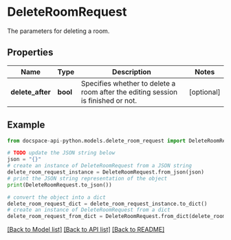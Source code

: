# DeleteRoomRequest
The parameters for deleting a room.

## Properties

Name | Type | Description | Notes
------------ | ------------- | ------------- | -------------
**delete_after** | **bool** | Specifies whether to delete a room after the editing session is finished or not. | [optional] 

## Example

```python
from docspace-api-python.models.delete_room_request import DeleteRoomRequest

# TODO update the JSON string below
json = "{}"
# create an instance of DeleteRoomRequest from a JSON string
delete_room_request_instance = DeleteRoomRequest.from_json(json)
# print the JSON string representation of the object
print(DeleteRoomRequest.to_json())

# convert the object into a dict
delete_room_request_dict = delete_room_request_instance.to_dict()
# create an instance of DeleteRoomRequest from a dict
delete_room_request_from_dict = DeleteRoomRequest.from_dict(delete_room_request_dict)
```
[[Back to Model list]](../README.md#documentation-for-models) [[Back to API list]](../README.md#documentation-for-api-endpoints) [[Back to README]](../README.md)


